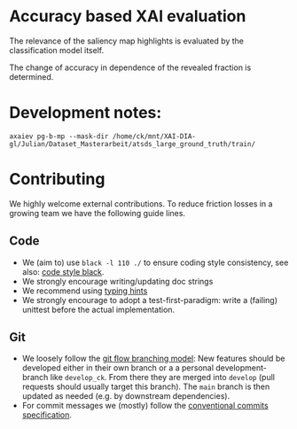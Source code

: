 # Accuracy based XAI evaluation

The relevance of the saliency map highlights is evaluated by the classification model itself.

The change of accuracy in dependence of the revealed fraction is determined.



# Development notes:

`axaiev pg-b-mp --mask-dir /home/ck/mnt/XAI-DIA-gl/Julian/Dataset_Masterarbeit/atsds_large_ground_truth/train/`


# Contributing

We highly welcome external contributions. To reduce friction losses in a growing team we have the following guide lines.

## Code

- We (aim to) use `black -l 110 ./` to ensure coding style consistency, see also: [code style black](https://github.com/psf/black).
- We strongly encourage writing/updating doc strings
- We recommend using [typing hints](https://mypy.readthedocs.io/en/stable/cheat_sheet_py3.html)
- We strongly encourage to adopt a test-first-paradigm: write a (failing) unittest before the actual implementation.


## Git

- We loosely follow the [git flow branching model](https://nvie.com/posts/a-successful-git-branching-model/): New features should be developed either in their own branch or a a personal development-branch like `develop_ck`. From there they are merged into `develop` (pull requests should usually target this branch). The `main` branch is then updated as needed (e.g. by downstream dependencies).
- For commit messages we (mostly) follow the [conventional commits specification](https://www.conventionalcommits.org/en/).